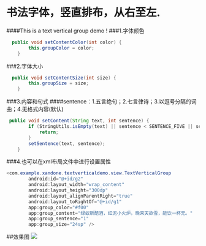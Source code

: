 # 书法字体，竖直排布，从右至左.
####This is a text vertical group demo !
###1.字体颜色
```Java
  public void setContentColor(int color) {
        this.groupColor = color;
    }
```
###2.字体大小
```Java
  public void setContentSize(int size) {
        this.groupSize = size;
    }
```
###3.内容和句式
####sentence：1.五言绝句；2.七言律诗；3.以逗号分隔的词曲；4.无格式内容(默认)
```Java
 public void setContent(String text, int sentence) {
        if (StringUtils.isEmpty(text) || sentence < SENTENCE_FIVE || sentence > SENTENCE_NORMAL) {
            return;
        }
        setSentence(text, sentence);
    }
```
###4.也可以在xml布局文件中进行设置属性
```Java
<com.example.xandone.textverticaldemo.view.TextVerticalGroup
        android:id="@+id/g2"
        android:layout_width="wrap_content"
        android:layout_height="300dp"
        android:layout_alignParentRight="true"
        android:layout_toRightOf="@+id/g1"
        app:group_color="#f00"
        app:group_content="绿蚁新醅酒，红泥小火炉。晚来天欲雪，能饮一杯无。"
        app:group_sentence="1"
        app:group_size="24sp" />
```

##效果图
![](https://github.com/xandone/TextVerticalDemo/blob/master/demo20160907.png)

